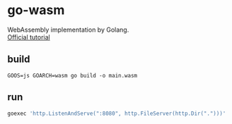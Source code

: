 # go-wasm

WebAssembly implementation by Golang.  
[Official tutorial](https://github.com/golang/go/wiki/WebAssembly)

## build

```
GOOS=js GOARCH=wasm go build -o main.wasm
```

## run
```go
goexec 'http.ListenAndServe(":8080", http.FileServer(http.Dir(".")))'
```